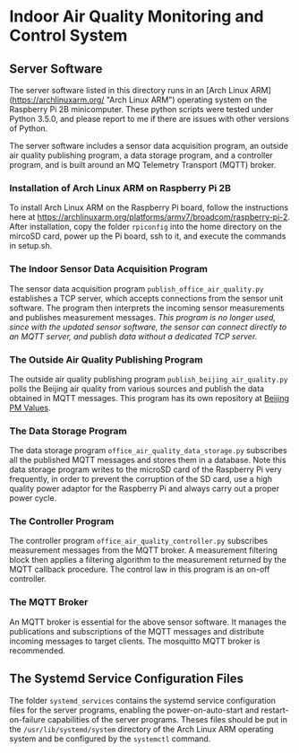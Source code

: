 # Indoor Air Quality Monitoring and Control System
## Server Software
The server software listed in this directory runs in an [Arch Linux ARM] (https://archlinuxarm.org/ "Arch Linux ARM") operating system on the Raspberry Pi 2B minicomputer. These python scripts were tested under Python 3.5.0, and please report to me if there are issues with other versions of Python. 


The server software includes a sensor data acquisition program, an outside air quality publishing program, a data storage program, and a controller program, and is built around an MQ Telemetry Transport (MQTT) broker. 
### Installation of Arch Linux ARM on Raspberry Pi 2B
To install Arch Linux ARM on the Raspberry Pi board, follow the instructions here at https://archlinuxarm.org/platforms/armv7/broadcom/raspberry-pi-2. After installation, copy the folder `rpiconfig` into the home directory on the mircoSD card, power up the Pi board, ssh to it, and execute the commands in setup.sh.

### The Indoor Sensor Data Acquisition Program 
The sensor data acquisition program `publish_office_air_quality.py` establishes a TCP server, which accepts connections from the sensor unit software. The program then interprets the incoming sensor measurements and publishes measurement messages. *This program is no longer used, since with the updated sensor software, the sensor can connect directly to an MQTT server, and publish data without a dedicated TCP server.*

### The Outside Air Quality Publishing Program
The outside air quality publishing program `publish_beijing_air_quality.py` polls the Beijing air quality from various sources and publish the data obtained in MQTT messages. This program has its own repository at [Beijing PM Values](https://github.com/teancake/Beijing-PM-Values "Beijing PM Values").

### The Data Storage Program
The data storage program `office_air_quality_data_storage.py` subscribes all the published MQTT messages and stores them in a database. Note this data storage program writes to the microSD card of the Raspberry Pi very frequently, in order to prevent the corruption of the SD card, use a high quality power adaptor for the Raspberry Pi and always carry out a proper power cycle. 

### The Controller Program 
The controller program `office_air_quality_controller.py` subscribes measurement messages from the MQTT broker. A measurement filtering block then applies a filtering algorithm to the measurement returned by the MQTT callback procedure. The control law in this program is an on-off controller. 

### The MQTT Broker
An MQTT broker is essential for the above sensor software. It manages the publications and subscriptions of the MQTT messages and distribute incoming messages to target clients. The mosquitto MQTT broker is recommended.  

## The Systemd Service Configuration Files 
The folder `systemd_services` contains the systemd service configuration files for the server programs, enabling the power-on-auto-start and restart-on-failure capabilities of the server programs. Theses files should be put in the `/usr/lib/systemd/system` directory of the Arch Linux ARM operating system and be configured by the `systemctl` command.
